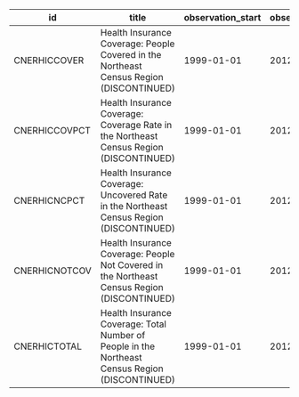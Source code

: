 | id            | title                                                                                           | observation_start   | observation_end   |
|---------------|-------------------------------------------------------------------------------------------------|---------------------|-------------------|
| CNERHICCOVER  | Health Insurance Coverage: People Covered in the Northeast Census Region (DISCONTINUED)         | 1999-01-01          | 2012-01-01        |
| CNERHICCOVPCT | Health Insurance Coverage: Coverage Rate in the Northeast Census Region (DISCONTINUED)          | 1999-01-01          | 2012-01-01        |
| CNERHICNCPCT  | Health Insurance Coverage: Uncovered Rate in the Northeast Census Region (DISCONTINUED)         | 1999-01-01          | 2012-01-01        |
| CNERHICNOTCOV | Health Insurance Coverage: People Not Covered in the Northeast Census Region (DISCONTINUED)     | 1999-01-01          | 2012-01-01        |
| CNERHICTOTAL  | Health Insurance Coverage: Total Number of People in the Northeast Census Region (DISCONTINUED) | 1999-01-01          | 2012-01-01        |